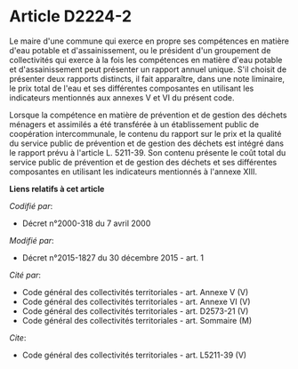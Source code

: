 # Article D2224-2

Le maire d'une commune qui exerce en propre ses compétences en matière d'eau potable et d'assainissement, ou le président
d'un groupement de collectivités qui exerce à la fois les compétences en matière d'eau potable et d'assainissement peut
présenter un rapport annuel unique. S'il choisit de présenter deux rapports distincts, il fait apparaître, dans une note
liminaire, le prix total de l'eau et ses différentes composantes en utilisant les indicateurs mentionnés aux annexes V et VI
du présent code. 

Lorsque la compétence en matière de prévention et de gestion des déchets ménagers et assimilés a été transférée à un
établissement public de coopération intercommunale, le contenu du rapport sur le prix et la qualité du service public de
prévention et de gestion des déchets est intégré dans le rapport prévu à l'article L. 5211-39. Son contenu présente le coût
total du service public de prévention et de gestion des déchets et ses différentes composantes en utilisant les indicateurs
mentionnés à l'annexe XIII.

**Liens relatifs à cet article**

_Codifié par_:

  - Décret n°2000-318 du 7 avril 2000

_Modifié par_:

  - Décret n°2015-1827 du 30 décembre 2015 - art. 1

_Cité par_:

  - Code général des collectivités territoriales - art. Annexe V (V)
  - Code général des collectivités territoriales - art. Annexe VI (V)
  - Code général des collectivités territoriales - art. D2573-21 (V)
  - Code général des collectivités territoriales - art. Sommaire (M)

_Cite_:

  - Code général des collectivités territoriales - art. L5211-39 (V)
